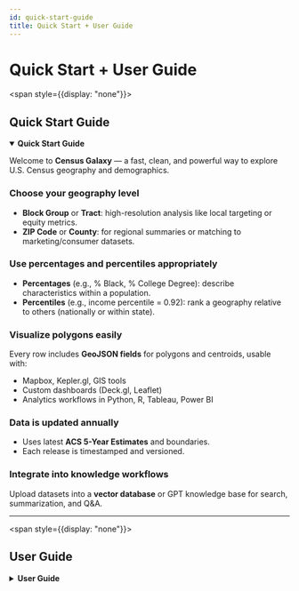 ```yaml
---
id: quick-start-guide
title: Quick Start + User Guide
---
```


# Quick Start + User Guide
<span style={{display: "none"}}>

## Quick Start Guide

</span>

<details open>
  <summary><strong>Quick Start Guide</strong></summary>

  <div>

Welcome to **Census Galaxy** — a fast, clean, and powerful way to explore U.S. Census geography and demographics.

### Choose your geography level
- **Block Group** or **Tract**: high-resolution analysis like local targeting or equity metrics.
- **ZIP Code** or **County**: for regional summaries or matching to marketing/consumer datasets.

### Use percentages and percentiles appropriately
- **Percentages** (e.g., % Black, % College Degree): describe characteristics within a population.
- **Percentiles** (e.g., income percentile = 0.92): rank a geography relative to others (nationally or within state).

### Visualize polygons easily
Every row includes **GeoJSON fields** for polygons and centroids, usable with:
- Mapbox, Kepler.gl, GIS tools
- Custom dashboards (Deck.gl, Leaflet)
- Analytics workflows in Python, R, Tableau, Power BI

### Data is updated annually
- Uses latest **ACS 5-Year Estimates** and boundaries.
- Each release is timestamped and versioned.

### Integrate into knowledge workflows
Upload datasets into a **vector database** or GPT knowledge base for search, summarization, and Q&A.

  </div>
</details>

---

<span style={{display: "none"}}>

## User Guide

</span>

<details>
  <summary><strong>User Guide</strong></summary>

  <div>

### Annual Refresh & Versioning
- Synced with **ACS 5-Year Estimates**.
- **ZIP Codes** use USPS definitions via HUD crosswalk (40k valid ZIPs).

### Using Polygons and Coordinates
- Includes **GeoJSON polygon** and **centroid point**.
- Separate latitude/longitude for fast mapping.
- Compatible with GIS, dashboards, geofencing, and spatial joins.

### Percentages vs Percentiles
| Metric Type | Example | Use Case |
|-------------|---------|----------|
| Percentage  | 22.5% with Bachelor's degree | Understanding composition |
| Percentile  | Income percentile = 0.91     | Comparing rankings |

- Use **percentages** for internal composition.
- Use **percentiles** for comparisons.

### Uploading to Knowledge Base
- Data is standardized for AI tools.
- Upload to **Pinecone**, **Weaviate**, or **Supabase pgvector**.
- Enable GPT-powered Q&A, semantic search, and dashboards.

  </div>
</details>



























<!-- ## Quick Start Guide

Welcome to **Census Galaxy** — a fast, clean, and powerful way to explore U.S. Census geography and demographics.

### Choose your geography level
- **Block Group** or **Tract**: high-resolution analysis like local targeting or equity metrics.
- **ZIP Code** or **County**: for regional summaries or matching to marketing/consumer datasets.

### Use percentages and percentiles appropriately
- **Percentages** (e.g., % Black, % College Degree): describe characteristics within a population.
- **Percentiles** (e.g., income percentile = 0.92): rank a geography relative to others (nationally or within state).

### Visualize polygons easily
Every row includes **GeoJSON fields** for polygons and centroids, usable with:
- Mapbox, Kepler.gl, GIS tools
- Custom dashboards (Deck.gl, Leaflet)
- Analytics workflows in Python, R, Tableau, Power BI

### Data is updated annually
- Uses latest **ACS 5-Year Estimates** and boundaries.
- Each release is timestamped and versioned.

### Integrate into knowledge workflows
Upload datasets into a **vector database** or GPT knowledge base for search, summarization, and Q&A.

---

## User Guide

### Annual Refresh & Versioning
- Synced with **ACS 5-Year Estimates**.
- **ZIP Codes** use USPS definitions via HUD crosswalk (40k valid ZIPs).

### Using Polygons and Coordinates
- Includes **GeoJSON polygon** and **centroid point**.
- Separate latitude/longitude for fast mapping.
- Compatible with GIS, dashboards, geofencing, and spatial joins.

### Percentages vs Percentiles
| Metric Type | Example | Use Case |
|-------------|---------|----------|
| Percentage  | 22.5% with Bachelor's degree | Understanding composition |
| Percentile  | Income percentile = 0.91     | Comparing rankings |

- Use **percentages** for internal composition.
- Use **percentiles** for comparisons.

### Uploading to Knowledge Base
- Data is standardized for AI tools.
- Upload to **Pinecone**, **Weaviate**, or **Supabase pgvector**.
- Enable GPT-powered Q&A, semantic search, and dashboards.  -->

